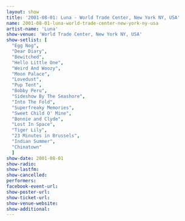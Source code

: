 ```yaml
---
layout: show
title: '2001-08-01: Luna - World Trade Center, New York NY, USA'
name: 2001-08-01-luna-world-trade-center-new-york-ny-usa
artist-name: 'Luna'
show-venue: 'World Trade Center, New York NY, USA'
show-setlist: [
  "Egg Nog",
  "Dear Diary",
  "Bewitched",
  "Hello Little One",
  "Weird And Woozy",
  "Moon Palace",
  "Lovedust",
  "Pup Tent",
  "Bobby Peru",
  "Sideshow By The Seashore",
  "Into The Fold",
  "Superfreaky Memories",
  "Sweet Child O' Mine",
  "Bonnie and Clyde",
  "Lost In Space",
  "Tiger Lily",
  "23 Minutes in Brussels",
  "Indian Summer",
  "Chinatown"
  ]
show-date: 2001-08-01
show-radio: 
show-lastfm: 
show-cancelled: 
performers: 
facebook-event-url: 
show-poster-url: 
show-ticket-url: 
show-venue-website: 
show-additional: 
---
```


